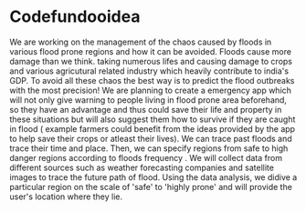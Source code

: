 # Codefundooidea
We are working on the management of the chaos caused by floods in various flood prone regions and how it can be avoided.
Floods cause more damage than we think. taking numerous lifes and causing damage to crops and various agricutural related industry which heavily contribute to india's GDP.
To avoid all these chaos the best way is to predict the flood outbreaks with the most precision!
We are planning to create a emergency app which will not only give warning to people living in flood prone area beforehand, so they have an advantage and thus could save their life and property in these situations but will also suggest them how to survive if they are caught in flood ( example farmers could benefit from the ideas provided by the app to help save their crops or atleast their lives). 
We can trace past floods and trace their time and place. Then, we can specify regions from safe to high danger regions according to floods frequency .
We will collect data from different sources such as weather forecasting companies and satellite images to trace the future path of flood.
Using the data analysis, we didive a particular region on the scale of 'safe' to 'highly prone' and will provide the user's location where they lie.
